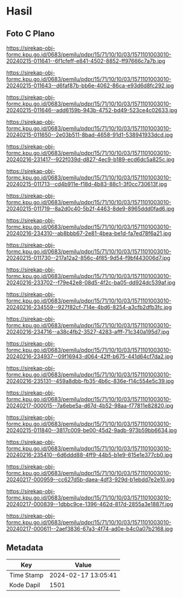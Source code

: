 # Hasil

## Foto C Plano

https://sirekap-obj-formc.kpu.go.id/0683/pemilu/pdpr/15/71/10/10/03/1571101003010-20240215-011641--6f1cfeff-e841-4502-8852-ff97666c7a7b.jpg

https://sirekap-obj-formc.kpu.go.id/0683/pemilu/pdpr/15/71/10/10/03/1571101003010-20240215-011643--d6faf87b-bb6e-4062-86ca-e93d6d8fc292.jpg

https://sirekap-obj-formc.kpu.go.id/0683/pemilu/pdpr/15/71/10/10/03/1571101003010-20240215-011646--add6159b-943b-4752-bd49-523ce4c02633.jpg

https://sirekap-obj-formc.kpu.go.id/0683/pemilu/pdpr/15/71/10/10/03/1571101003010-20240215-011650--2e03b511-8bad-4658-91d1-538941933dcd.jpg

https://sirekap-obj-formc.kpu.go.id/0683/pemilu/pdpr/15/71/10/10/03/1571101003010-20240216-231417--922f039d-d827-4ec9-b189-ecd6dc5a825c.jpg

https://sirekap-obj-formc.kpu.go.id/0683/pemilu/pdpr/15/71/10/10/03/1571101003010-20240215-011713--cd4b911e-f18d-4b83-88c1-3f0cc730613f.jpg

https://sirekap-obj-formc.kpu.go.id/0683/pemilu/pdpr/15/71/10/10/03/1571101003010-20240215-011719--8a2d0c40-5b2f-4463-8de9-8965ddd0fad6.jpg

https://sirekap-obj-formc.kpu.go.id/0683/pemilu/pdpr/15/71/10/10/03/1571101003010-20240216-234310--ab8bbb67-2e81-4bea-be1d-fa7ed78f6a21.jpg

https://sirekap-obj-formc.kpu.go.id/0683/pemilu/pdpr/15/71/10/10/03/1571101003010-20240215-011730--217a12a2-856c-4f85-9d54-f9bf443006d7.jpg

https://sirekap-obj-formc.kpu.go.id/0683/pemilu/pdpr/15/71/10/10/03/1571101003010-20240216-233702--f79e42e8-08d5-4f2c-ba05-dd924dc539af.jpg

https://sirekap-obj-formc.kpu.go.id/0683/pemilu/pdpr/15/71/10/10/03/1571101003010-20240216-234559--927f82cf-714e-4bd6-8254-a3cfb2dfb3fc.jpg

https://sirekap-obj-formc.kpu.go.id/0683/pemilu/pdpr/15/71/10/10/03/1571101003010-20240216-234716--a38c4fb2-3527-4283-afff-71c340a195d7.jpg

https://sirekap-obj-formc.kpu.go.id/0683/pemilu/pdpr/15/71/10/10/03/1571101003010-20240216-234937--09f16943-d064-42ff-b675-441d64cf7da2.jpg

https://sirekap-obj-formc.kpu.go.id/0683/pemilu/pdpr/15/71/10/10/03/1571101003010-20240216-235131--459a8dbb-fb35-4b6c-836e-f14c554e5c39.jpg

https://sirekap-obj-formc.kpu.go.id/0683/pemilu/pdpr/15/71/10/10/03/1571101003010-20240217-000015--7a6ebe5a-d67d-4b52-98aa-f77811e82820.jpg

https://sirekap-obj-formc.kpu.go.id/0683/pemilu/pdpr/15/71/10/10/03/1571101003010-20240215-011840--3817c009-be00-45d2-9adb-973b59bb6634.jpg

https://sirekap-obj-formc.kpu.go.id/0683/pemilu/pdpr/15/71/10/10/03/1571101003010-20240216-235410--6d6ddd88-4ff9-44b5-b1e9-615e1e377cb0.jpg

https://sirekap-obj-formc.kpu.go.id/0683/pemilu/pdpr/15/71/10/10/03/1571101003010-20240217-000959--cc627d5b-daea-4df3-929d-b1ebdd7e2e10.jpg

https://sirekap-obj-formc.kpu.go.id/0683/pemilu/pdpr/15/71/10/10/03/1571101003010-20240217-000839--1dbbc9ce-1396-462d-817d-2855a3e1887f.jpg

https://sirekap-obj-formc.kpu.go.id/0683/pemilu/pdpr/15/71/10/10/03/1571101003010-20240217-000611--2aef3836-67a3-4f74-ad0e-b4c0a07b2168.jpg


## Metadata

| Key        | Value               |
| ---------- | ------------------- |
| Time Stamp | 2024-02-17 13:05:41 |
| Kode Dapil | 1501                |




